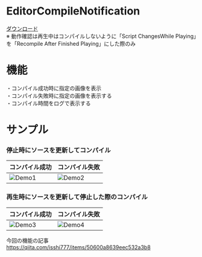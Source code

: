 # EditorCompileNotification
[ダウンロード](https://github.com/Isshi-777/EditorCompileNotification/releases/tag/ver1.0.0)  
※ 動作確認は再生中はコンパイルしないように「Script ChangesWhile Playing」を「Recompile After Finished Playing」にした際のみ

# 機能
・コンパイル成功時に指定の画像を表示  
・コンパイル失敗時に指定の画像を表示する  
・コンパイル時間をログで表示する  

# サンプル
### 停止時にソースを更新してコンパイル
| コンパイル成功  | コンパイル失敗 |
| ------------- | ------------- |
| ![Demo1](https://github.com/user-attachments/assets/15835801-7bda-43b5-aeed-192e8074a3d6) | ![Demo2](https://github.com/user-attachments/assets/f642bd9b-46b9-4e67-84c2-cfd6811afac8) |

### 再生時にソースを更新して停止した際のコンパイル
| コンパイル成功  | コンパイル失敗 |
| ------------- | ------------- |
| ![Demo3](https://github.com/user-attachments/assets/f137c718-8527-4bd4-a711-f957b2dd3f35) | ![Demo4](https://github.com/user-attachments/assets/2671db3d-f210-445e-8a94-3a204351f1d0) |

今回の機能の記事  
https://qiita.com/isshi777/items/50600a8639eec532a3b8
